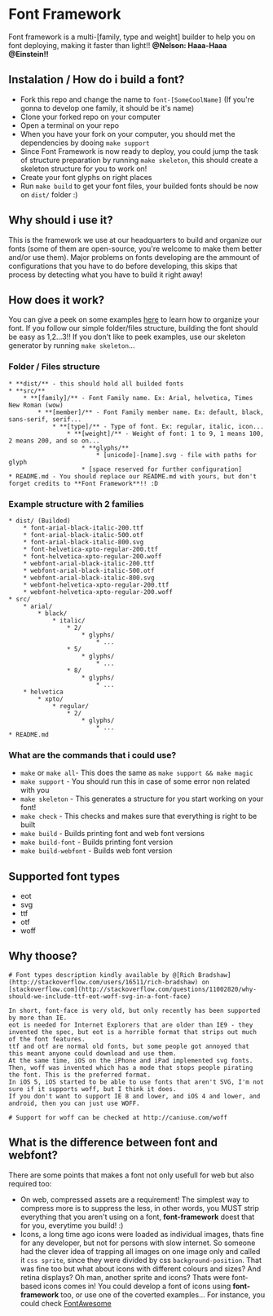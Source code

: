 Font Framework
==============

Font framework is a multi-[family, type and weight] builder to help you on font deploying, making it faster than light!! **@Nelson: Haaa-Haaa @Einstein!!**


## Instalation / How do i build a font?

* Fork this repo and change the name to `font-[SomeCoolName]` (If you're gonna to develop one family, it should be it's name)
* Clone your forked repo on your computer
* Open a terminal on your repo
* When you have your fork on your computer, you should met the dependencies by dooing `make support`
* Since Font Framework is now ready to deploy, you could jump the task of structure preparation by running `make skeleton`, this should create a skeleton structure for you to work on!
* Create your font glyphs on right places
* Run `make build` to get your font files, your builded fonts should be now on `dist/` folder :)


## Why should i use it?

This is the framework we use at our headquarters to build and organize our fonts (some of them are open-source, you're welcome to make them better and/or use them).
Major problems on fonts developing are the ammount of configurations that you have to do before developing, this skips that process by detecting what you have to build it right away!


## How does it work?

You can give a peek on some examples [here](#changeme) to learn how to organize your font. If you follow our simple folder/files structure, building the font should be easy as 1,2...3!! If you don't like to peek examples, use our skeleton generator by running `make skeleton`...


### Folder / Files structure

	* **dist/** - this should hold all builded fonts
	* **src/**
		* **[family]/** - Font Family name. Ex: Arial, helvetica, Times New Roman (wow)
			* **[member]/** - Font Family member name. Ex: default, black, sans-serif, serif...
				* **[type]/** - Type of font. Ex: regular, italic, icon...
					* **[weight]/** - Weight of font: 1 to 9, 1 means 100, 2 means 200, and so on...
						* **glyphs/**
							* [unicode]-[name].svg - file with paths for glyph
						* [space reserved for further configuration]
	* README.md - You should replace our README.md with yours, but don't forget credits to **Font Framework**!! :D

### Example structure with 2 families
	
	* dist/ (Builded)
		* font-arial-black-italic-200.ttf
		* font-arial-black-italic-500.otf
		* font-arial-black-italic-800.svg
		* font-helvetica-xpto-regular-200.ttf
		* font-helvetica-xpto-regular-200.woff
		* webfont-arial-black-italic-200.ttf
		* webfont-arial-black-italic-500.otf
		* webfont-arial-black-italic-800.svg
		* webfont-helvetica-xpto-regular-200.ttf
		* webfont-helvetica-xpto-regular-200.woff
	* src/
		* arial/
			* black/
				* italic/
					* 2/
						* glyphs/
							* ...
					* 5/
						* glyphs/
							* ...
					* 8/
						* glyphs/
							* ...
		* helvetica
			* xpto/
				* regular/
					* 2/
						* glyphs/
							* ...
	* README.md


### What are the commands that i could use?

* `make` or `make all`- This does the same as `make support && make magic`
* `make support` - You should run this in case of some error non related with you
* `make skeleton` - This generates a structure for you start working on your font!
* `make check` - This checks and makes sure that everything is right to be built
* `make build` - Builds printing font and web font versions
* `make build-font` - Builds printing font version
* `make build-webfont` - Builds web font version


## Supported font types

* eot
* svg
* ttf
* otf
* woff


## Why thoose?

```
# Font types description kindly available by @[Rich Bradshaw](http://stackoverflow.com/users/16511/rich-bradshaw) on [stackoverflow.com](http://stackoverflow.com/questions/11002820/why-should-we-include-ttf-eot-woff-svg-in-a-font-face)

In short, font-face is very old, but only recently has been supported by more than IE.
eot is needed for Internet Explorers that are older than IE9 - they invented the spec, but eot is a horrible format that strips out much of the font features.
ttf and otf are normal old fonts, but some people got annoyed that this meant anyone could download and use them.
At the same time, iOS on the iPhone and iPad implemented svg fonts.
Then, woff was invented which has a mode that stops people pirating the font. This is the preferred format.
In iOS 5, iOS started to be able to use fonts that aren't SVG, I'm not sure if it supports woff, but I think it does.
If you don't want to support IE 8 and lower, and iOS 4 and lower, and android, then you can just use WOFF.

# Support for woff can be checked at http://caniuse.com/woff
```


## What is the difference between font and webfont?

There are some points that makes a font not only usefull for web but also required too:

* On web, compressed assets are a requirement! The simplest way to compress more is to suppress the less, in other words, you MUST strip everything that you aren't using on a font, **font-framework** doest that for you, everytime you build! :)
* Icons, a long time ago icons were loaded as individual images, thats fine for any developer, but not for persons with slow internet. So someone had the clever idea of trapping all images on one image only and called it `css sprite`, since they were divided by css `background-position`. That was fine too but what about icons with different colours and sizes? And retina displays? Oh man, another sprite and icons? Thats were font-based icons comes in! You could develop a font of icons using **font-framework** too, or use one of the coverted examples... For instance, you could check [FontAwesome](#changeme)

